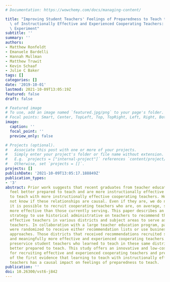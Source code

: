 ```yaml
---
# Documentation: https://wowchemy.com/docs/managing-content/

title: "Improving Student Teachers' Feelings of Preparedness to Teach through Recruitment\
  \ of Instructionally Effective and Experienced Cooperating Teachers: A Randomized\
  \ Experiment"
subtitle: ''
summary: ''
authors:
- Matthew Ronfeldt
- Emanuele Bardelli
- Hannah Mullman
- Matthew Truwit
- Kevin Schaaf
- Julie C Baker
tags: []
categories: []
date: '2019-10-01'
lastmod: 2021-10-09T13:05:19Z
featured: false
draft: false

# Featured image
# To use, add an image named `featured.jpg/png` to your page's folder.
# Focal points: Smart, Center, TopLeft, Top, TopRight, Left, Right, BottomLeft, Bottom, BottomRight.
image:
  caption: ''
  focal_point: ''
  preview_only: false

# Projects (optional).
#   Associate this post with one or more of your projects.
#   Simply enter your project's folder or file name without extension.
#   E.g. `projects = ["internal-project"]` references `content/project/deep-learning/index.md`.
#   Otherwise, set `projects = []`.
projects: []
publishDate: '2021-10-09T13:05:17.188849Z'
publication_types:
- '3'
abstract: Prior work suggests that recent graduates from teacher education programs
  feel better prepared to teach and are more instructionally effective when they learned
  to teach with more instructionally effective cooperating teachers. However, we do
  not know if these relationships are causal. Even if they are, we do not know if
  it is possible to recruit cooperating teachers who are, on average, significantly
  more effective than those currently serving. This paper describes an innovative
  strategy to use historical administrative on teachers to recommend the most instructionally
  effective teachers in various districts and subject areas to serve as cooperating
  teachers. In collaboration with a large teacher education program, partnering districts
  were randomized to receive either recommendation lists or use business-as-usual
  approaches. Those districts that received recommendations recruited significantly
  and meaningfully more effective and experienced cooperating teachers. Additionally,
  preservice student teachers who learned to teach in these same districts felt significantly
  better prepared to teach. This study offers an innovative and low-cost strategy
  for recruiting effective and experienced cooperating teachers and presents some
  of the first evidence that learning to teach with instructionally effective cooperating
  teachers has a causal impact on feelings of preparedness to teach.
publication: ''
doi: 10.26300/vst6-j842
---
```

